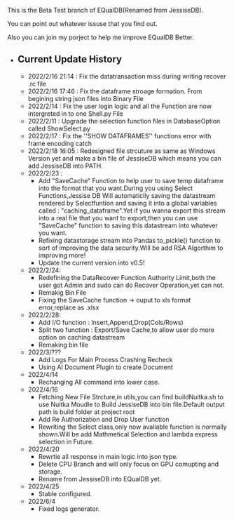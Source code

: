 This is the Beta Test branch of EQualDB(Renamed from JessiseDB).

You can point out whatever issuse that you find out.

Also you can join my porject to help me improve EQualDB Better.

- Current Update History
  ----------------------

  - 2022/2/16  21:14 : Fix the datatransaction miss during writing recover .rc file
  - 2022/2/16 17:46 : Fix the dataframe stroage formation. From begining string json files into Binary File
  - 2022/2/14 : Fix the user login logic and all the Function are now intergreted in to one Shell.py File
  - 2022/2/11 : Upgrade the selection function files in DatabaseOption called ShowSelect.py
  - 2022/2/17 : Fix the ''SHOW DATAFRAMES'' functions error with frame encoding catch
  - 2022/2/18 16:05 : Redesigned file strcuture as same as Windows Version yet and make a bin file of JessiseDB which means you can add JessiseDB into PATH.
  - 2022/2/23 :
    - Add "SaveCache" Function to help user to save temp dataframe into the format that you want.During you using Select Functions,Jessise DB Will automaticlly saving the datastream rendered by Selectfuntion and saving it into a global variables called : "caching_dataframe".Yet if you wanna export this stream into a real file that you want to export,then you can use "SaveCache" function to saving this datastream into whatever you want.
    - Refixing datastorage stream into Pandas to_pickle() function to sort of improving the data security.Will be add RSA Algorthim to improving more!
    - Update the current version into v0.5!
  - 2022/2/24:
    - Redefining the DataRecover Function Authority Limit,both the user got Admin and sudo can do Recover Operation,yet can not.
    - Remakig Bin File
    - Fixing the SaveCache function -> ouput to xls format error,replace as .xlsx
  - 2022/2/28:
    - Add I/O function : Insert,Append,Drop(Cols/Rows)
    - Split two function : Export/Save Cache,to allow user do more option on caching datastream
    - Remaking bin file
  - 2022/3/???
    - Add Logs For Main Process Crashing Recheck
    - Using AI Document Plugin to create Document
  - 2022/4/14
    - Rechanging All command into lower case.
  - 2022/4/16
    - Fetching New File  Strcture,in utils,you can find buildNuitka.sh to use Nuitka Moudle to Build JessiseDB into bin file.Default output path is build folder at project root
    - Add Re Authorization and Drop User function
    - Rewriting the Select class,only now avaliable function is normally shown.Will be add Mathmetical Selection and lambda express selection in Future.
  - 2022/4/20
    - Rewrtie all response in main logic into json type.
    - Delete CPU Branch and will only focus on GPU comupting and storage.
    - Rename from JessiseDB into EQualDB yet.
  - 2022/4/25
    - Stable configured.
  - 2022/6/4
    - Fixed logs generator.
